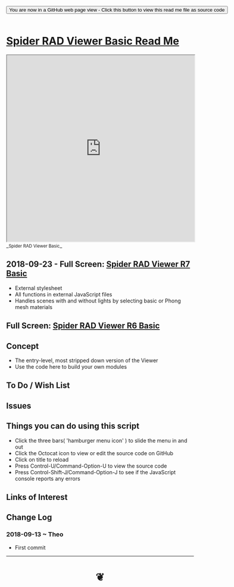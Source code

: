 
<span style=display:none; >[You are now in a GitHub source code view - click this link to view Read Me file as a web page]( https://www.ladybug.tools/spider-rad-viewer/#cookbook/rad-viewer-basic/README.md "View file as a web page." ) </span>

<div><input type=button class = "btn btn-secondary btn-sm" onclick=window.location.href="https://www.ladybug.tools/spider-rad-viewer/blob/master/cookbook/rad-viewer-basic/README.md"
value="You are now in a GitHub web page view - Click this button to view this read me file as source code" ></div>

<br>

# [Spider RAD Viewer Basic Read Me]( #cookbook/rad-viewer-basic/README.md )


<iframe src=https://www.ladybug.tools/spider-rad-viewer/cookbook/rad-viewer-basic/r7/rad-viewer-basic.html width=100% height=500px >Iframes are not viewable in GitHub source code views</iframe>
_<small>Spider RAD Viewer Basic</small>_


## 2018-09-23 - Full Screen: [Spider RAD Viewer R7 Basic]( https://www.ladybug.tools/spider-rad-viewer/cookbook/rad-viewer-basic/r7/rad-viewer-basic.html )

* External stylesheet
* All functions in external JavaScript files
* Handles scenes with and without lights by selecting basic or Phong mesh materials


## Full Screen: [Spider RAD Viewer R6 Basic]( https://www.ladybug.tools/spider-rad-viewer/cookbook/rad-viewer-basic/r6/rad-viewer-basic.html )


## Concept

* The entry-level, most stripped down version of the Viewer
* Use the code here to build your own modules

## To Do / Wish List


## Issues


## Things you can do using this script

* Click the three bars( 'hamburger menu icon' ) to slide the menu in and out
* Click the Octocat icon to view or edit the source code on GitHub
* Click on title to reload
* Press Control-U/Command-Option-U to view the source code
* Press Control-Shift-J/Command-Option-J to see if the JavaScript console reports any errors


## Links of Interest


## Change Log

### 2018-09-13 ~ Theo

* First commit


***

# <center title="hello!" ><a href=javascript:window.scrollTo(0,0); style=text-decoration:none; > ❦ </a></center>

